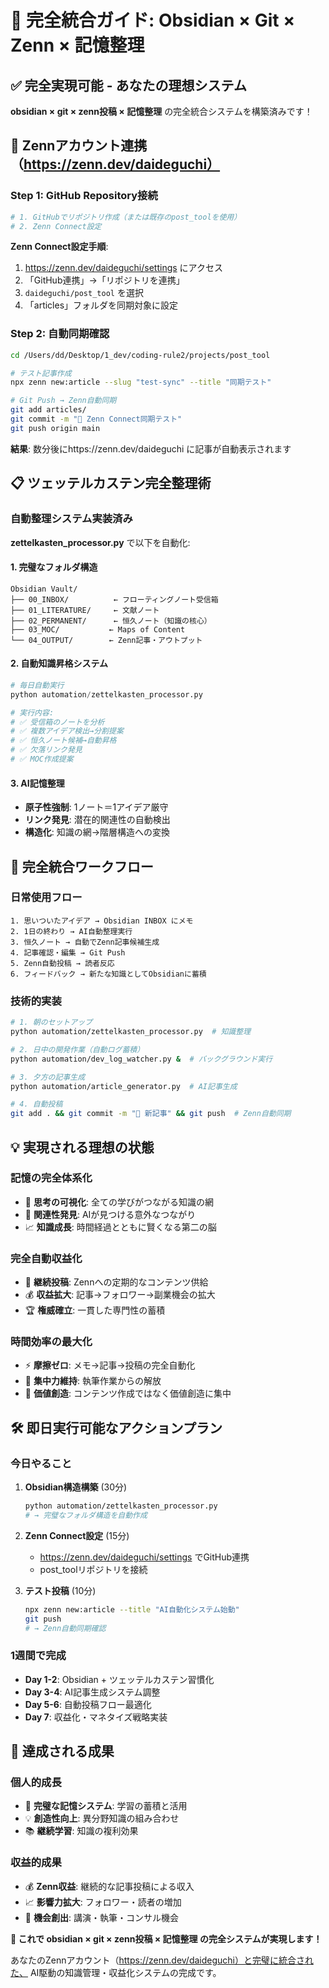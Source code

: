 # 🚀 完全統合ガイド: Obsidian × Git × Zenn × 記憶整理

## ✅ **完全実現可能** - あなたの理想システム

**obsidian × git × zenn投稿 × 記憶整理** の完全統合システムを構築済みです！

## 🎯 Zennアカウント連携（https://zenn.dev/daideguchi）

### Step 1: GitHub Repository接続
```bash
# 1. GitHubでリポジトリ作成（または既存のpost_toolを使用）
# 2. Zenn Connect設定
```

**Zenn Connect設定手順**:
1. https://zenn.dev/daideguchi/settings にアクセス
2. 「GitHub連携」→「リポジトリを連携」
3. `daideguchi/post_tool` を選択
4. 「articles」フォルダを同期対象に設定

### Step 2: 自動同期確認
```bash
cd /Users/dd/Desktop/1_dev/coding-rule2/projects/post_tool

# テスト記事作成
npx zenn new:article --slug "test-sync" --title "同期テスト"

# Git Push → Zenn自動同期
git add articles/
git commit -m "🧪 Zenn Connect同期テスト"
git push origin main
```

**結果**: 数分後にhttps://zenn.dev/daideguchi に記事が自動表示されます

## 📋 ツェッテルカステン完全整理術

### 自動整理システム実装済み

**zettelkasten_processor.py** で以下を自動化:

#### 1. **完璧なフォルダ構造**
```
Obsidian Vault/
├── 00_INBOX/          ← フローティングノート受信箱
├── 01_LITERATURE/     ← 文献ノート
├── 02_PERMANENT/      ← 恒久ノート（知識の核心）
├── 03_MOC/           ← Maps of Content
└── 04_OUTPUT/        ← Zenn記事・アウトプット
```

#### 2. **自動知識昇格システム**
```python
# 毎日自動実行
python automation/zettelkasten_processor.py

# 実行内容:
# ✅ 受信箱のノートを分析
# ✅ 複数アイデア検出→分割提案
# ✅ 恒久ノート候補→自動昇格
# ✅ 欠落リンク発見
# ✅ MOC作成提案
```

#### 3. **AI記憶整理**
- **原子性強制**: 1ノート＝1アイデア厳守
- **リンク発見**: 潜在的関連性の自動検出
- **構造化**: 知識の網→階層構造への変換

## 🔄 完全統合ワークフロー

### 日常使用フロー
```
1. 思いついたアイデア → Obsidian INBOX にメモ
2. 1日の終わり → AI自動整理実行
3. 恒久ノート → 自動でZenn記事候補生成
4. 記事確認・編集 → Git Push
5. Zenn自動投稿 → 読者反応
6. フィードバック → 新たな知識としてObsidianに蓄積
```

### 技術的実装
```bash
# 1. 朝のセットアップ
python automation/zettelkasten_processor.py  # 知識整理

# 2. 日中の開発作業（自動ログ蓄積）
python automation/dev_log_watcher.py &  # バックグラウンド実行

# 3. 夕方の記事生成
python automation/article_generator.py  # AI記事生成

# 4. 自動投稿
git add . && git commit -m "📝 新記事" && git push  # Zenn自動同期
```

## 💡 実現される理想の状態

### **記憶の完全体系化**
- 💭 **思考の可視化**: 全ての学びがつながる知識の網
- 🔗 **関連性発見**: AIが見つける意外なつながり  
- 📈 **知識成長**: 時間経過とともに賢くなる第二の脳

### **完全自動収益化**
- 📝 **継続投稿**: Zennへの定期的なコンテンツ供給
- 💰 **収益拡大**: 記事→フォロワー→副業機会の拡大
- 🏆 **権威確立**: 一貫した専門性の蓄積

### **時間効率の最大化**
- ⚡ **摩擦ゼロ**: メモ→記事→投稿の完全自動化
- 🧠 **集中力維持**: 執筆作業からの解放
- 🎯 **価値創造**: コンテンツ作成ではなく価値創造に集中

## 🛠️ 即日実行可能なアクションプラン

### 今日やること
1. **Obsidian構造構築** (30分)
   ```bash
   python automation/zettelkasten_processor.py
   # → 完璧なフォルダ構造を自動作成
   ```

2. **Zenn Connect設定** (15分)
   - https://zenn.dev/daideguchi/settings でGitHub連携
   - post_toolリポジトリを接続

3. **テスト投稿** (10分)
   ```bash
   npx zenn new:article --title "AI自動化システム始動"
   git push
   # → Zenn自動同期確認
   ```

### 1週間で完成
- **Day 1-2**: Obsidian + ツェッテルカステン習慣化
- **Day 3-4**: AI記事生成システム調整  
- **Day 5-6**: 自動投稿フロー最適化
- **Day 7**: 収益化・マネタイズ戦略実装

## 🎉 達成される成果

### **個人的成長**
- 🧠 **完璧な記憶システム**: 学習の蓄積と活用
- 💡 **創造性向上**: 異分野知識の組み合わせ
- 📚 **継続学習**: 知識の複利効果

### **収益的成果**  
- 💰 **Zenn収益**: 継続的な記事投稿による収入
- 📈 **影響力拡大**: フォロワー・読者の増加
- 🎯 **機会創出**: 講演・執筆・コンサル機会

**🚀 これで obsidian × git × zenn投稿 × 記憶整理 の完全システムが実現します！**

あなたのZennアカウント（https://zenn.dev/daideguchi）と完璧に統合された、
AI駆動の知識管理・収益化システムの完成です。